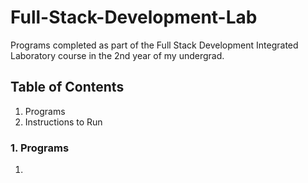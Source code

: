 # Full-Stack-Development-Lab
Programs completed as part of the Full Stack Development Integrated Laboratory course in the 2nd year of my undergrad.

## Table of Contents
1. Programs
2. Instructions to Run

### 1. Programs
1. 
